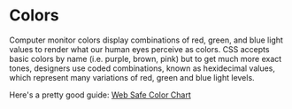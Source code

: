 # Colors
Computer monitor colors display combinations of red, green, and blue light values to render what our human eyes perceive as colors. CSS accepts basic colors by name (i.e. purple, brown, pink) but to get much more exact tones, designers use coded combinations, known as hexidecimal values, which represent many variations of red, green and blue light levels.

Here's a pretty good guide: [Web Safe Color Chart](https://htmlcolorcodes.com/color-chart/web-safe-color-chart/)
